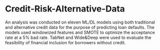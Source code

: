# Credit-Risk-Alternative-Data
An analysis was conducted on eleven ML/DL models using both traditional and alternative credit data for the purpose of predicting loan defaults. The models used windowized features and SMOTE to optimize the acceptance rate at a 5% bad rate. TabNet and Wide&Deep were used to evaluate the feasibility of financial inclusion for borrowers without credit.

